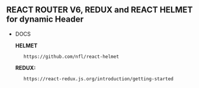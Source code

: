 ## REACT ROUTER V6, REDUX and REACT HELMET for dynamic Header


-  DOCS

      **HELMET** 
      
          https://github.com/nfl/react-helmet

      **REDUX:** 
              
          https://react-redux.js.org/introduction/getting-started
